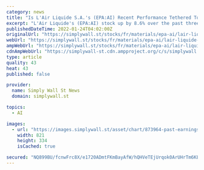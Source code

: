 ```yaml
---
category: news
title: "Is L'Air Liquide S.A.'s (EPA:AI) Recent Performance Tethered To Its Attractive Financial Prospects?"
excerpt: "L'Air Liquide's (EPA:AI) stock up by 8.6% over the past three months. Since the market usually pay for a company’s long-term financial health, we decided to study the company’s fundamentals to see if they could be influencing the market."
publishedDateTime: 2022-01-24T04:02:00Z
originalUrl: "https://simplywall.st/stocks/fr/materials/epa-ai/lair-liquide-shares/news/is-lair-liquide-sas-epaai-recent-performance-tethered-to-its"
webUrl: "https://simplywall.st/stocks/fr/materials/epa-ai/lair-liquide-shares/news/is-lair-liquide-sas-epaai-recent-performance-tethered-to-its"
ampWebUrl: "https://simplywall.st/stocks/fr/materials/epa-ai/lair-liquide-shares/news/is-lair-liquide-sas-epaai-recent-performance-tethered-to-its/amp"
cdnAmpWebUrl: "https://simplywall-st.cdn.ampproject.org/c/s/simplywall.st/stocks/fr/materials/epa-ai/lair-liquide-shares/news/is-lair-liquide-sas-epaai-recent-performance-tethered-to-its/amp"
type: article
quality: 43
heat: 43
published: false

provider:
  name: Simply Wall St News
  domain: simplywall.st

topics:
  - AI

images:
  - url: "https://images.simplywall.st/asset/chart/873964-past-earnings-growth-1-dark/1642996904990"
    width: 821
    height: 334
    isCached: true

secured: "NQ899BU/fcnwFrc8X/e1720ADmtFKmBayAfW/hQHVeTEjUrqok0ArUHrTm6KLbQd6JgYAOVQu4kPMEVAWiFZL+hJWvXVdNDi3OUuKXgrqMT7ZUhFHrbYA5ogh8VhFqFEkaRe4nKXOa82F4YjaRYqMhlJIq8shDf5hlkfsHcZB6EFl/fafmhFGLcIxZbfDM/itu3Ga5oodLPizxOde1mytstRaD+w6AkGJImlYnjcv6GlzfbyAWZJCa4dMbggJJ8F7l1JxnXdxzlBjsrCcLTzSGG5KfAXUezs2Hh1f/XU9ffSxyeYsj3wr3cUVGOtnXSMoTruaA28vhA72IxaoB5EcRzWsEOzRMPAvZjX3gKdkkU=;kIjngNlipIVmCS4KVChYVw=="
---
```


